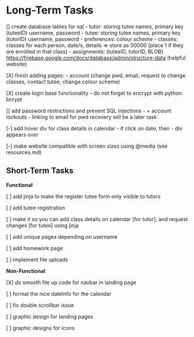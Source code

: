 # Long-Term Tasks
 [] create database tables for sql
    - tutor: storing tutee names, primary key (tuteeID) username, password
    - tutee: storing tutee names, primary key (tutorID) username, password
    - preferences: colour scheme
    - classes: classes for each person, date/s, details => store as 00000 (place 1 if they are enrolled in that class)
    - assignments: (tuteeID, tutorID, BLOB)
    https://firebase.google.com/docs/database/admin/structure-data (helpful website)


[X] finish adding pages:
    - account (change pwd, email, request to change classes, contact tutee, change colour scheme)

[X] create login base functionality
    - do not forget to encrypt with python bcrypt

[] add password restrictions and prevent SQL injections
    - + account lockouts
    - linking to email for pwd recovery will be a later task

[-] add hover div for class details in calendar
    - if click on date, then
        - div appears over


[-] make website compatible with screen sizes using @media (see resources.md)

## Short-Term Tasks

**Functional**

[ ] add jinja to make the register tutee form only visible to tutors

[ ] add tutee registration

[ ] make it so you can add class details on calendar [for tutor], and request changes [for tutee] using jinja

[ ] add unique pages depending on username

[ ] add homework page

[ ] implement file uploads

**Non-Functional**

[X] do smooth file up code for navbar in landing page

[ ] format the nice dateInfo for the calendar

[ ] fix double scrollbar issue

[ ] graphic design for landing pages

[ ] graphic designs for icons
